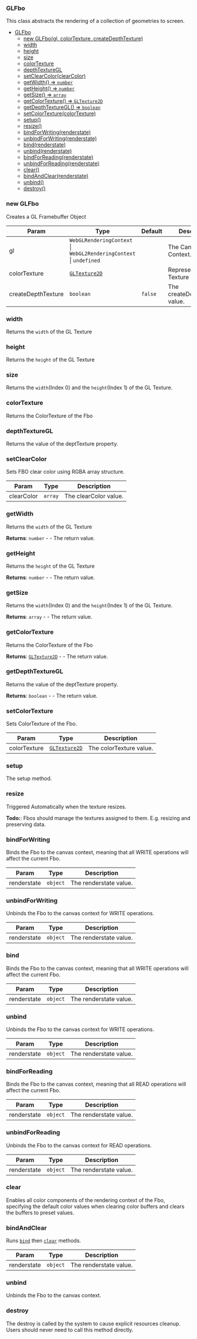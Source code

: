 <a name="GLFbo"></a>

### GLFbo
This class abstracts the rendering of a collection of geometries to screen.



* [GLFbo](#GLFbo)
    * [new GLFbo(gl, colorTexture, createDepthTexture)](#new-GLFbo)
    * [width](#width)
    * [height](#height)
    * [size](#size)
    * [colorTexture](#colorTexture)
    * [depthTextureGL](#depthTextureGL)
    * [setClearColor(clearColor)](#setClearColor)
    * [getWidth() ⇒ <code>number</code>](#getWidth)
    * [getHeight() ⇒ <code>number</code>](#getHeight)
    * [getSize() ⇒ <code>array</code>](#getSize)
    * [getColorTexture() ⇒ <code>GLTexture2D</code>](#getColorTexture)
    * [getDepthTextureGL() ⇒ <code>boolean</code>](#getDepthTextureGL)
    * [setColorTexture(colorTexture)](#setColorTexture)
    * [setup()](#setup)
    * [resize()](#resize)
    * [bindForWriting(renderstate)](#bindForWriting)
    * [unbindForWriting(renderstate)](#unbindForWriting)
    * [bind(renderstate)](#bind)
    * [unbind(renderstate)](#unbind)
    * [bindForReading(renderstate)](#bindForReading)
    * [unbindForReading(renderstate)](#unbindForReading)
    * [clear()](#clear)
    * [bindAndClear(renderstate)](#bindAndClear)
    * [unbind()](#unbind)
    * [destroy()](#destroy)

<a name="new_GLFbo_new"></a>

### new GLFbo
Creates a GL Framebuffer Object


| Param | Type | Default | Description |
| --- | --- | --- | --- |
| gl | <code>WebGLRenderingContext</code> \| <code>WebGL2RenderingContext</code> \| <code>undefined</code> |  | The Canvas 3D Context. |
| colorTexture | <code>[GLTexture2D](api/Renderer/GLTexture2D.md)</code> |  | Represents 2D Texture in GL. |
| createDepthTexture | <code>boolean</code> | <code>false</code> | The createDepthTexture value. |

<a name="GLFbo+width"></a>

### width
Returns the `width` of the GL Texture


<a name="GLFbo+height"></a>

### height
Returns the `height` of the GL Texture


<a name="GLFbo+size"></a>

### size
Returns the `width`(Index 0) and the `height`(Index 1) of the GL Texture.


<a name="GLFbo+colorTexture"></a>

### colorTexture
Returns the ColorTexture of the Fbo


<a name="GLFbo+depthTextureGL"></a>

### depthTextureGL
Returns the value of the deptTexture property.


<a name="GLFbo+setClearColor"></a>

### setClearColor
Sets FBO clear color using RGBA array structure.



| Param | Type | Description |
| --- | --- | --- |
| clearColor | <code>array</code> | The clearColor value. |

<a name="GLFbo+getWidth"></a>

### getWidth
Returns the `width` of the GL Texture


**Returns**: <code>number</code> - - The return value.  
<a name="GLFbo+getHeight"></a>

### getHeight
Returns the `height` of the GL Texture


**Returns**: <code>number</code> - - The return value.  
<a name="GLFbo+getSize"></a>

### getSize
Returns the `width`(Index 0) and the `height`(Index 1) of the GL Texture.


**Returns**: <code>array</code> - - The return value.  
<a name="GLFbo+getColorTexture"></a>

### getColorTexture
Returns the ColorTexture of the Fbo


**Returns**: <code>[GLTexture2D](api/Renderer/GLTexture2D.md)</code> - - The return value.  
<a name="GLFbo+getDepthTextureGL"></a>

### getDepthTextureGL
Returns the value of the deptTexture property.


**Returns**: <code>boolean</code> - - The return value.  
<a name="GLFbo+setColorTexture"></a>

### setColorTexture
Sets ColorTexture of the Fbo.



| Param | Type | Description |
| --- | --- | --- |
| colorTexture | <code>[GLTexture2D](api/Renderer/GLTexture2D.md)</code> | The colorTexture value. |

<a name="GLFbo+setup"></a>

### setup
The setup method.


<a name="GLFbo+resize"></a>

### resize
Triggered Automatically when the texture resizes.


**Todo:**: Fbos should manage the textures assigned to them.
E.g. resizing and preserving data.  
<a name="GLFbo+bindForWriting"></a>

### bindForWriting
Binds the Fbo to the canvas context, meaning that all WRITE operations will affect the current Fbo.



| Param | Type | Description |
| --- | --- | --- |
| renderstate | <code>object</code> | The renderstate value. |

<a name="GLFbo+unbindForWriting"></a>

### unbindForWriting
Unbinds the Fbo to the canvas context for WRITE operations.



| Param | Type | Description |
| --- | --- | --- |
| renderstate | <code>object</code> | The renderstate value. |

<a name="GLFbo+bind"></a>

### bind
Binds the Fbo to the canvas context, meaning that all WRITE operations will affect the current Fbo.



| Param | Type | Description |
| --- | --- | --- |
| renderstate | <code>object</code> | The renderstate value. |

<a name="GLFbo+unbind"></a>

### unbind
Unbinds the Fbo to the canvas context for WRITE operations.



| Param | Type | Description |
| --- | --- | --- |
| renderstate | <code>object</code> | The renderstate value. |

<a name="GLFbo+bindForReading"></a>

### bindForReading
Binds the Fbo to the canvas context, meaning that all READ operations will affect the current Fbo.



| Param | Type | Description |
| --- | --- | --- |
| renderstate | <code>object</code> | The renderstate value. |

<a name="GLFbo+unbindForReading"></a>

### unbindForReading
Unbinds the Fbo to the canvas context for READ operations.



| Param | Type | Description |
| --- | --- | --- |
| renderstate | <code>object</code> | The renderstate value. |

<a name="GLFbo+clear"></a>

### clear
Enables all color components of the rendering context of the Fbo,
specifying the default color values when clearing color buffers and clears the buffers to preset values.


<a name="GLFbo+bindAndClear"></a>

### bindAndClear
Runs [`bind`](#bind) then [`clear`](#clear) methods.



| Param | Type | Description |
| --- | --- | --- |
| renderstate | <code>object</code> | The renderstate value. |

<a name="GLFbo+unbind"></a>

### unbind
Unbinds the Fbo to the canvas context.


<a name="GLFbo+destroy"></a>

### destroy
The destroy is called by the system to cause explicit resources cleanup.
Users should never need to call this method directly.


